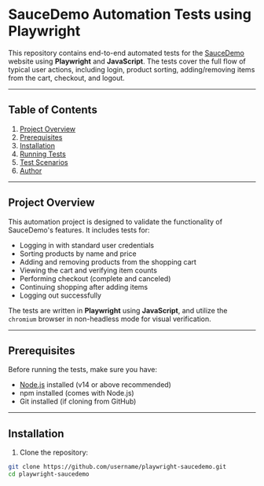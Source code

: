 # SauceDemo Automation Tests using Playwright

This repository contains end-to-end automated tests for the [SauceDemo](https://www.saucedemo.com/) website using **Playwright** and **JavaScript**. The tests cover the full flow of typical user actions, including login, product sorting, adding/removing items from the cart, checkout, and logout.

---

## Table of Contents
1. [Project Overview](#project-overview)
2. [Prerequisites](#prerequisites)
3. [Installation](#installation)
4. [Running Tests](#running-tests)
5. [Test Scenarios](#test-scenarios)
6. [Author](#author)
---

## Project Overview
This automation project is designed to validate the functionality of SauceDemo's features. It includes tests for:

- Logging in with standard user credentials
- Sorting products by name and price
- Adding and removing products from the shopping cart
- Viewing the cart and verifying item counts
- Performing checkout (complete and canceled)
- Continuing shopping after adding items
- Logging out successfully

The tests are written in **Playwright** using **JavaScript**, and utilize the `chromium` browser in non-headless mode for visual verification.

---

## Prerequisites
Before running the tests, make sure you have:

- [Node.js](https://nodejs.org/) installed (v14 or above recommended)
- npm installed (comes with Node.js)
- Git installed (if cloning from GitHub)

---

## Installation

1. Clone the repository:
```bash
git clone https://github.com/username/playwright-saucedemo.git
cd playwright-saucedemo
